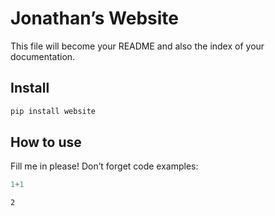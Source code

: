 # Jonathan’s Website


<!-- WARNING: THIS FILE WAS AUTOGENERATED! DO NOT EDIT! -->

This file will become your README and also the index of your
documentation.

## Install

``` sh
pip install website
```

## How to use

Fill me in please! Don’t forget code examples:

``` python
1+1
```

    2
